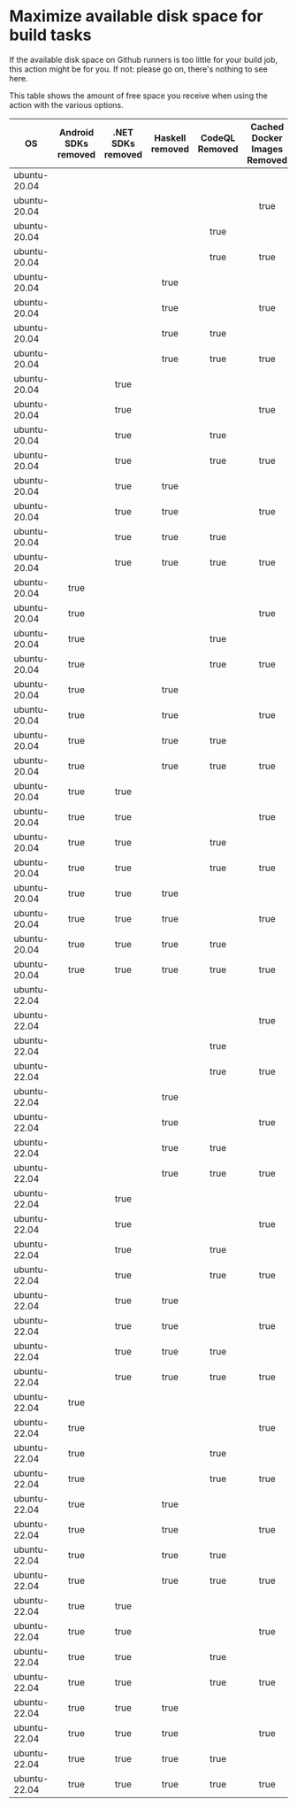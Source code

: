 # Maximize available disk space for build tasks

If the available disk space on Github runners is too little for your build job, this action might be for you.
If not: please go on, there's nothing to see here.

This table shows the amount of free space you receive when using the action with the various options.

OS | Android SDKs removed | .NET SDKs removed | Haskell removed | CodeQL Removed | Cached Docker Images Removed | GB freed | GB free | Elapsed Time (seconds) |
---|:--------------------:|:-----------------:|:---------------:|:--------------:|:----------------------------:|:--------:|:-------:|:----------------------:|
ubuntu-20.04 |  |  |  |  |  | 7 | 28 | 2
ubuntu-20.04 |  |  |  |  | true | 12 | 33 | 11
ubuntu-20.04 |  |  |  | true |  | 15 | 35 | 4
ubuntu-20.04 |  |  |  | true | true | 21 | 41 | 20
ubuntu-20.04 |  |  | true |  |  | 7 | 28 | 2
ubuntu-20.04 |  |  | true |  | true | 13 | 33 | 26
ubuntu-20.04 |  |  | true | true |  | 15 | 36 | 4
ubuntu-20.04 |  |  | true | true | true | 20 | 41 | 28
ubuntu-20.04 |  | true |  |  |  | 9 | 29 | 6
ubuntu-20.04 |  | true |  |  | true | 14 | 35 | 18
ubuntu-20.04 |  | true |  | true |  | 17 | 38 | 6
ubuntu-20.04 |  | true |  | true | true | 23 | 43 | 26
ubuntu-20.04 |  | true | true |  |  | 9 | 30 | 6
ubuntu-20.04 |  | true | true |  | true | 14 | 35 | 25
ubuntu-20.04 |  | true | true | true |  | 17 | 38 | 6
ubuntu-20.04 |  | true | true | true | true | 22 | 43 | 36
ubuntu-20.04 | true |  |  |  |  | 19 | 40 | 10
ubuntu-20.04 | true |  |  |  | true | 24 | 45 | 90
ubuntu-20.04 | true |  |  | true |  | 27 | 48 | 56
ubuntu-20.04 | true |  |  | true | true | 32 | 53 | 71
ubuntu-20.04 | true |  | true |  |  | 19 | 39 | 20
ubuntu-20.04 | true |  | true |  | true | 25 | 45 | 37
ubuntu-20.04 | true |  | true | true |  | 27 | 48 | 69
ubuntu-20.04 | true |  | true | true | true | 33 | 53 | 73
ubuntu-20.04 | true | true |  |  |  | 20 | 41 | 12
ubuntu-20.04 | true | true |  |  | true | 26 | 47 | 93
ubuntu-20.04 | true | true |  | true |  | 29 | 50 | 13
ubuntu-20.04 | true | true |  | true | true | 34 | 55 | 48
ubuntu-20.04 | true | true | true |  |  | 20 | 41 | 55
ubuntu-20.04 | true | true | true |  | true | 26 | 47 | 69
ubuntu-20.04 | true | true | true | true |  | 29 | 50 | 77
ubuntu-20.04 | true | true | true | true | true | 34 | 54 | 100
ubuntu-22.04 |  |  |  |  |  | 7 | 31 | 2
ubuntu-22.04 |  |  |  |  | true | 11 | 35 | 16
ubuntu-22.04 |  |  |  | true |  | 15 | 39 | 5
ubuntu-22.04 |  |  |  | true | true | 19 | 43 | 9
ubuntu-22.04 |  |  | true |  |  | 7 | 31 | 2
ubuntu-22.04 |  |  | true |  | true | 11 | 35 | 7
ubuntu-22.04 |  |  | true | true |  | 15 | 38 | 3
ubuntu-22.04 |  |  | true | true | true | 20 | 43 | 14
ubuntu-22.04 |  | true |  |  |  | 8 | 32 | 5
ubuntu-22.04 |  | true |  |  | true | 13 | 36 | 10
ubuntu-22.04 |  | true |  | true |  | 17 | 40 | 9
ubuntu-22.04 |  | true |  | true | true | 22 | 45 | 29
ubuntu-22.04 |  | true | true |  |  | 9 | 32 | 5
ubuntu-22.04 |  | true | true |  | true | 13 | 36 | 26
ubuntu-22.04 |  | true | true | true |  | 17 | 40 | 5
ubuntu-22.04 |  | true | true | true | true | 22 | 45 | 26
ubuntu-22.04 | true |  |  |  |  | 19 | 42 | 82
ubuntu-22.04 | true |  |  |  | true | 24 | 47 | 19
ubuntu-22.04 | true |  |  | true |  | 27 | 50 | 15
ubuntu-22.04 | true |  |  | true | true | 32 | 55 | 33
ubuntu-22.04 | true |  | true |  |  | 19 | 43 | 72
ubuntu-22.04 | true |  | true |  | true | 24 | 47 | 77
ubuntu-22.04 | true |  | true | true |  | 27 | 51 | 14
ubuntu-22.04 | true |  | true | true | true | 31 | 55 | 89
ubuntu-22.04 | true | true |  |  |  | 21 | 44 | 13
ubuntu-22.04 | true | true |  |  | true | 25 | 49 | 85
ubuntu-22.04 | true | true |  | true |  | 28 | 52 | 74
ubuntu-22.04 | true | true |  | true | true | 33 | 57 | 88
ubuntu-22.04 | true | true | true |  |  | 20 | 44 | 65
ubuntu-22.04 | true | true | true |  | true | 25 | 48 | 85
ubuntu-22.04 | true | true | true | true |  | 29 | 52 | 72
ubuntu-22.04 | true | true | true | true | true | 33 | 56 | 117
